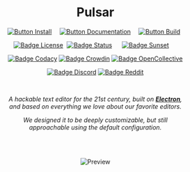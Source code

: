 
<div align = center>

<!-- ![Banner] -->
<br>
<br>

# Pulsar

[![Button Install]][Install]   
[![Button Documentation]][Documentation]   
[![Button Build]][Build] 

[![Badge License]][License] 
[![Badge Status]][Status]    
[![Badge Sunset]][Retired]    

[![Badge Codacy]][Codacy]
[![Badge Crowdin]][Crowdin]
[![Badge OpenCollective]][OpenCollective]

[![Badge Discord]][Discord]
[![Badge Reddit]][Reddit]

<br>

*A hackable text editor for the 21st century, built on **[Electron]**,* <br>
*and based on everything we love about our favorite editors.*

*We designed it to be deeply customizable, but still* <br>
*approachable using the default configuration.*

<br>
<br>

![Preview]

</div>

<!---------------------------{ Links }--------------------------->

[Electron]: https://github.com/electron/electron
[Discord]: https://discord.gg/7aEbB9dGRT 'Join the Pulsar Discord today!'
[Status]: https://cirrus-ci.com/github/pulsar-edit/pulsar/master
[Codacy]: https://app.codacy.com/gh/pulsar-edit/pulsar
[Crowdin]: https://crowdin.pulsar-edit.dev
[Reddit]: https://www.reddit.com/r/pulsaredit/
[OpenCollective]: https://opencollective.com/pulsar-edit

[#]: #

<!---------------------------{ Documents }--------------------------->

[Documentation]: https://pulsar-edit.dev/docs/ 'Information how to use & work with Pulsar.'
[Install]: https://pulsar-edit.dev/docs/launch-manual/sections/getting-started/#installing-pulsar 'How to install Pulsar on your system.'
[Retired]: https://github.blog/2022-06-08-sunsetting-atom/ 'Check out what happened to the original Atom project.'
[License]: LICENSE.md
[Build]: https://pulsar-edit.dev/docs/launch-manual/sections/core-hacking/#building-pulsar 'Instructions on how to build Pulsar by yourself.'


<!---------------------------{ Images }--------------------------->

[Preview]: https://user-images.githubusercontent.com/378023/49132478-f4b77680-f31f-11e8-9e10-e8454d8d9b7e.png 'Preview of the editor.'
[Banner]: https://user-images.githubusercontent.com/378023/49132477-f4b77680-f31f-11e8-8357-ac6491761c6c.png


<!---------------------------{ Badges }--------------------------->

[Badge Retired]: https://img.shields.io/badge/Retired-bb3c1f.svg?style=for-the-badge&labelColor=323232&label=Upstream%20Status
[Badge Sunset]: https://img.shields.io/badge/Sunset-orange.svg?style=for-the-badge&labelColor=323232&label=Upstream%20Status
[Badge Discord]: https://img.shields.io/badge/Discord-6399c4.svg?style=for-the-badge&labelColor=323232&logoColor=white&logo=Discord
[Badge License]: https://img.shields.io/badge/License-MIT-e5ab42.svg?style=for-the-badge&labelColor=323232
[Badge Status]: https://img.shields.io/cirrus/github/pulsar-edit/pulsar?style=for-the-badge&labelColor=323232&label=Build%20Status
[Badge Codacy]: https://app.codacy.com/project/badge/Grade/24873ecb93dc4c1d865202ce5b24efc1
[Badge Crowdin]: https://badges.crowdin.net/pulsar-edit/localized.svg
[Badge Reddit]: https://img.shields.io/reddit/subreddit-subscribers/pulsaredit?style=for-the-badge
[Badge OpenCollective]: https://opencollective.com/pulsar-edit/tiers/badge.svg


<!--------------------------{ Buttons }--------------------------->

[Button Documentation]: https://img.shields.io/badge/Documentation-6399c4?style=for-the-badge&logoColor=white&logo=GitBook
[Button Install]: https://img.shields.io/badge/Install-78af9f?style=for-the-badge&logoColor=white&logo=DocuSign
[Button Build]: https://img.shields.io/badge/Building-e5ab42?style=for-the-badge&logoColor=white&logo=GNUBash
